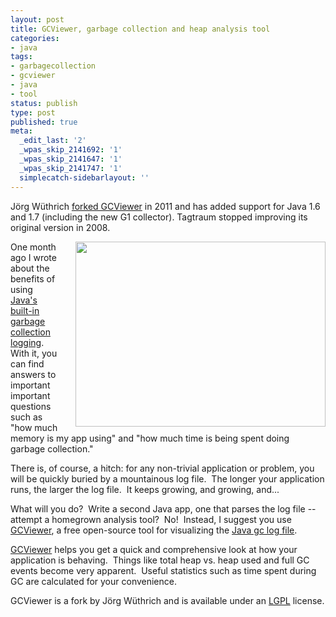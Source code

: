 ```yaml
---
layout: post
title: GCViewer, garbage collection and heap analysis tool
categories:
- java
tags:
- garbagecollection
- gcviewer
- java
- tool
status: publish
type: post
published: true
meta:
  _edit_last: '2'
  _wpas_skip_2141692: '1'
  _wpas_skip_2141647: '1'
  _wpas_skip_2141747: '1'
  simplecatch-sidebarlayout: ''
---
```

<p class="notice">Jörg Wüthrich <a href="https://github.com/chewiebug/GCViewer">forked GCViewer</a> in 2011 and has added support for Java 1.6 and 1.7 (including the new G1 collector). Tagtraum stopped improving its original version in 2008.</p>

<a href="https://github.com/chewiebug/GCViewer"><img src="http://www.smugmug.com/photos/i-MzC4FrR/0/S/i-MzC4FrR-S.png" width="400" height="296" style="float: right; margin-left: 2em;"/></a>

One month ago I wrote about the benefits of using <a title="Java garbage collection logging" href="/2008/12/java-garbage-collection-logging/">Java's built-in garbage collection logging</a>.&nbsp; With it, you can find answers to important important questions such as "how much memory is my app using" and "how much time is being spent doing garbage collection."

There is, of course, a hitch: for any non-trivial application or problem, you will be quickly buried by a mountainous log file.&nbsp; The longer your application runs, the larger the log file.&nbsp; It keeps growing, and growing, and...

What will you do?&nbsp; Write a second Java app, one that parses the log file -- attempt a homegrown analysis tool?&nbsp; No!&nbsp; Instead, I suggest you use <a href="https://github.com/chewiebug/GCViewer">GCViewer</a>, a free open-source tool for visualizing the <a title="Java garbage collection logging" href="/2008/12/java-garbage-collection-logging/">Java gc log file</a>.

<a href="https://github.com/chewiebug/GCViewer">GCViewer</a> helps you get a quick and comprehensive look at how your application is behaving.&nbsp; Things like total heap vs. heap used and full GC events become very apparent.&nbsp; Useful statistics such as time spent during GC are calculated for your convenience.

GCViewer is a fork by Jörg Wüthrich and is available under an <a href="http://www.gnu.org/licenses/lgpl.html">LGPL</a> license.
